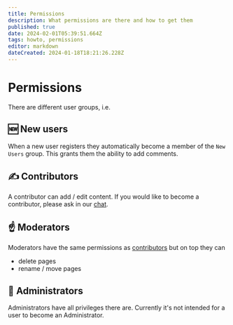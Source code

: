 ```yaml
---
title: Permissions
description: What permissions are there and how to get them
published: true
date: 2024-02-01T05:39:51.664Z
tags: howto, permissions
editor: markdown
dateCreated: 2024-01-18T18:21:26.228Z
---
```


# Permissions

There are different user groups, i.e.

## :new: New users
When a new user registers they automatically become a member of the `New Users` group. This grants them the ability to add comments.


## :writing_hand: Contributors
A contributor can add / edit content. If you would like to become a contributor, please ask in our [chat](/howto/chat).


## :point_up: Moderators
Moderators have the same permissions as [contributors](/howto/permissions#contributors) but on top they can
- delete pages
- rename / move pages


## :punch: Administrators
Administrators have all privileges there are. Currently it's not intended for a user to become an Administrator.

